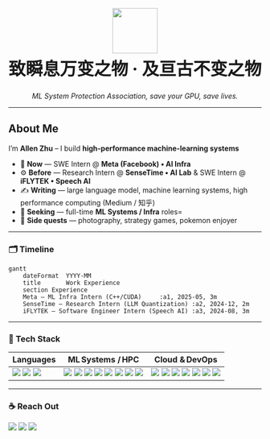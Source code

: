 <!-- ╔══════════════════════════════════════════════════════════════╗ -->
<!-- ║                         ALLEN ZHU                            ║ -->
<!-- ║            High-Performance ML Systems Engineer              ║ -->
<!-- ╚══════════════════════════════════════════════════════════════╝ -->

<p align="center">
  <img src="https://user-images.githubusercontent.com/63050133/156777293-72a6e681-2582-4a9d-ad92-09d1181d47c7.gif" width="90" height="90"/>
</p>

<h1 align="center" style="font-size:34px;margin-top:-10px;">
  致瞬息万变之物 · 及亘古不变之物
</h1>

<p align="center">
  <em>ML System Protection Association, save your GPU, save lives.</em>
</p>

---

<!-- ╔══════════════════════════════════════════════════════════════╗ -->
<!-- ║                           ABOUT ME                           ║ -->
<!-- ╚══════════════════════════════════════════════════════════════╝ -->
<h2>About&nbsp;Me</h2>

I’m **Allen Zhu** – I build **high-performance machine-learning systems**

- 🔬 **Now** — SWE Intern @ **Meta (Facebook) • AI Infra**
- ⚙️ **Before** — Research Intern @ **SenseTime • AI Lab** & SWE Intern @ **iFLYTEK • Speech AI**
- ✍️ **Writing** — large language model, machine learning systems, high performance computing (Medium / 知乎)  
- 🧐 **Seeking** — full-time **ML Systems / Infra** roles=
- 🎯 **Side quests** — photography, strategy games, pokemon enjoyer

---

<!-- ╔══════════════════════════════════════════════════════════════╗ -->
<!-- ║                        EXPERIENCE TIMELINE                   ║ -->
<!-- ╚══════════════════════════════════════════════════════════════╝ -->
### 🗂️ Timeline

```mermaid
gantt
    dateFormat  YYYY-MM
    title       Work Experience
    section Experience
    Meta – ML Infra Intern (C++/CUDA)     :a1, 2025-05, 3m
    SenseTime – Research Intern (LLM Quantization) :a2, 2024-12, 2m
    iFLYTEK – Software Engineer Intern (Speech AI) :a3, 2024-08, 3m
```

---

<!-- ╔════════════════════════════════════════╗ -->
<!-- ║             TECH STACK                 ║ -->
<!-- ╚════════════════════════════════════════╝ -->
### 🧰 Tech Stack

| Languages | ML Systems / HPC | Cloud & DevOps |
|-----------|------------------|----------------|
| <img src="https://img.shields.io/badge/C++-00599C?style=flat&logo=c%2B%2B&logoColor=white"/> <img src="https://img.shields.io/badge/Python-3776AB?style=flat&logo=python&logoColor=white"/> <img src="https://img.shields.io/badge/Go-00ADD8?style=flat&logo=go&logoColor=white"/> | <img src="https://img.shields.io/badge/CUDA-76B900?style=flat&logo=nvidia&logoColor=white"/> <img src="https://img.shields.io/badge/PyTorch-EE4C2C?style=flat&logo=pytorch&logoColor=white"/> <img src="https://img.shields.io/badge/TensorFlow-FF6F00?style=flat&logo=tensorflow&logoColor=white"/> <img src="https://img.shields.io/badge/Triton-76B900?style=flat&logo=nvidia&logoColor=white"/> <img src="https://img.shields.io/badge/TensorRT-76B900?style=flat&logo=nvidia&logoColor=white"/> <img src="https://img.shields.io/badge/ONNX%20Runtime-005CED?style=flat&logo=onnx&logoColor=white"/> <img src="https://img.shields.io/badge/Ray-0074D9?style=flat&logo=ray&logoColor=white"/> <img src="https://img.shields.io/badge/gRPC-00897B?style=flat&logo=grpc&logoColor=white"/> | <img src="https://img.shields.io/badge/Docker-2496ED?style=flat&logo=docker&logoColor=white"/> <img src="https://img.shields.io/badge/Kubernetes-326CE5?style=flat&logo=kubernetes&logoColor=white"/> <img src="https://img.shields.io/badge/AWS-232F3E?style=flat&logo=amazon-aws&logoColor=white"/> <img src="https://img.shields.io/badge/GCP-4285F4?style=flat&logo=google-cloud&logoColor=white"/> <img src="https://img.shields.io/badge/Azure-0078D4?style=flat&logo=microsoft-azure&logoColor=white"/> <img src="https://img.shields.io/badge/MLflow-0194E2?style=flat&logo=mlflow&logoColor=white"/> <img src="https://img.shields.io/badge/Linux-FCC624?style=flat&logo=linux&logoColor=black"/> |

---

<!-- ╔════════════════════════════════════════╗ -->
<!-- ║                CONTACT                 ║ -->
<!-- ╚════════════════════════════════════════╝ -->
### ☕ Reach Out

<p>
  <a href="mailto:allenzhu724@gmail.com"><img src="https://img.shields.io/badge/Gmail-D14836?style=flat&logo=gmail&logoColor=white"/></a>
  <a href="https://www.linkedin.com/in/allenjwzhu724"><img src="https://img.shields.io/badge/LinkedIn-0A66C2?style=flat&logo=linkedin&logoColor=white"/></a>
  <a href="https://www.instagram.com/allen_zhu9/"><img src="https://img.shields.io/badge/Instagram-E4405F?style=flat&logo=instagram&logoColor=white"/></a>
</p>

<!-- Last updated: 2025‑05‑01 -->
